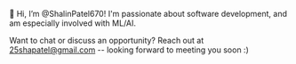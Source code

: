  👋 Hi, I’m @ShalinPatel670!
 I'm passionate about software development, and am especially involved with ML/AI. 
 
 Want to chat or discuss an opportunity? 
 Reach out at 25shapatel@gmail.com -- looking forward to meeting you soon :)

